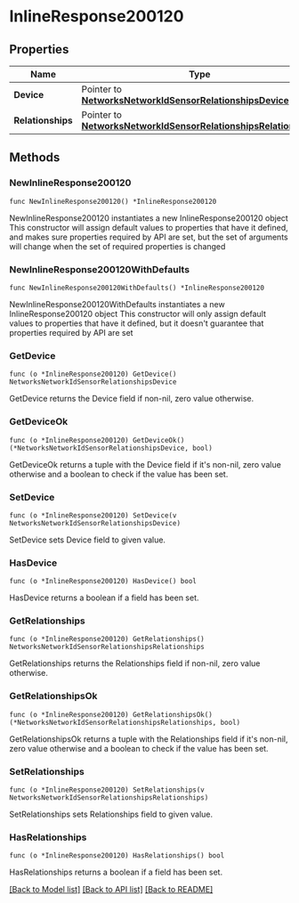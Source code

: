 # InlineResponse200120

## Properties

Name | Type | Description | Notes
------------ | ------------- | ------------- | -------------
**Device** | Pointer to [**NetworksNetworkIdSensorRelationshipsDevice**](NetworksNetworkIdSensorRelationshipsDevice.md) |  | [optional] 
**Relationships** | Pointer to [**NetworksNetworkIdSensorRelationshipsRelationships**](NetworksNetworkIdSensorRelationshipsRelationships.md) |  | [optional] 

## Methods

### NewInlineResponse200120

`func NewInlineResponse200120() *InlineResponse200120`

NewInlineResponse200120 instantiates a new InlineResponse200120 object
This constructor will assign default values to properties that have it defined,
and makes sure properties required by API are set, but the set of arguments
will change when the set of required properties is changed

### NewInlineResponse200120WithDefaults

`func NewInlineResponse200120WithDefaults() *InlineResponse200120`

NewInlineResponse200120WithDefaults instantiates a new InlineResponse200120 object
This constructor will only assign default values to properties that have it defined,
but it doesn't guarantee that properties required by API are set

### GetDevice

`func (o *InlineResponse200120) GetDevice() NetworksNetworkIdSensorRelationshipsDevice`

GetDevice returns the Device field if non-nil, zero value otherwise.

### GetDeviceOk

`func (o *InlineResponse200120) GetDeviceOk() (*NetworksNetworkIdSensorRelationshipsDevice, bool)`

GetDeviceOk returns a tuple with the Device field if it's non-nil, zero value otherwise
and a boolean to check if the value has been set.

### SetDevice

`func (o *InlineResponse200120) SetDevice(v NetworksNetworkIdSensorRelationshipsDevice)`

SetDevice sets Device field to given value.

### HasDevice

`func (o *InlineResponse200120) HasDevice() bool`

HasDevice returns a boolean if a field has been set.

### GetRelationships

`func (o *InlineResponse200120) GetRelationships() NetworksNetworkIdSensorRelationshipsRelationships`

GetRelationships returns the Relationships field if non-nil, zero value otherwise.

### GetRelationshipsOk

`func (o *InlineResponse200120) GetRelationshipsOk() (*NetworksNetworkIdSensorRelationshipsRelationships, bool)`

GetRelationshipsOk returns a tuple with the Relationships field if it's non-nil, zero value otherwise
and a boolean to check if the value has been set.

### SetRelationships

`func (o *InlineResponse200120) SetRelationships(v NetworksNetworkIdSensorRelationshipsRelationships)`

SetRelationships sets Relationships field to given value.

### HasRelationships

`func (o *InlineResponse200120) HasRelationships() bool`

HasRelationships returns a boolean if a field has been set.


[[Back to Model list]](../README.md#documentation-for-models) [[Back to API list]](../README.md#documentation-for-api-endpoints) [[Back to README]](../README.md)


